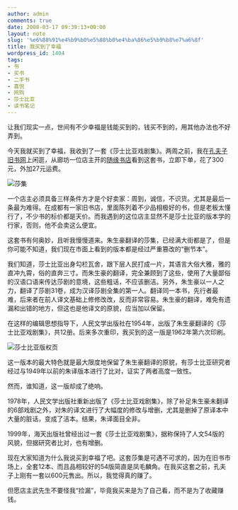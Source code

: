 ```yaml
---
author: admin
comments: true
date: 2008-03-17 09:39:13+00:00
layout: note
slug: '%e6%88%91%e4%b9%b0%e5%88%b0%e4%ba%86%e5%b9%b8%e7%a6%8f'
title: 我买到了幸福
wordpress_id: 1404
tags:
- 书
- 买书
- 二手书
- 喜悦
- 网购
- 莎士比亚
- 读书笔记
---
```


让我们现实一点，世间有不少幸福是钱能买到的，钱买不到的，用其他办法也不好弄到。

今天我就买到了幸福，我收到了一套《莎士比亚戏剧集》。两周之前，我在[孔夫子旧书网](http://www.kongfz.com)上闲逛，从廊坊一位店主开的[随缘书店](http://www.kongfz.com/star/818/)看到这套书，立即下单，花了300元，外加27元运费。

![莎集](http://pic.yupoo.com/ctb.my/72255541ae76/medium.jpg)

一个店主必须具备三样条件方才是个好卖家：周到，诚信，不识货。尤其是最后一条最为难得。在成都有一家旧书店，里面陈列着不少品相极好的书，但是老板太懂行了，不少书的标价都是天价。而我遇到的这位店主显然不是莎士比亚的版本学的行家，否则，他不会卖这么便宜。

这套书有何奥妙，且听我慢慢道来。朱生豪翻译的莎集，已经满大街都是了，但是你可能不知道，我们现在市面上看到的版本都是经过严重篡改的“删节本”。

我们知道，莎士比亚出身勾栏瓦舍，跟下层人民打成一片，其语言大俗大雅，雅的直冲九霄，俗的直奔三寸。而朱生豪的翻译，完全兼顾到了这些，使用了大量鄙俗的汉语口语来传达莎剧的意境，这些粗话，不应该删洁。另外，朱生豪以一人之力，翻译了莎剧31卷，成为汉译莎剧全集的第一人。翻译同一本书，先行者最难，后来者在前人译文基础上修修改改，反而非常容易。朱生豪的翻译，难免有遗漏和出错的地方，但这也是他译文的原貌，应当加以保留。

在这样的编辑思想指导下，人民文学出版社在1954年，出版了朱生豪翻译的《莎士比亚戏剧集》，共12册。后来多次重印，我买到的这一版是1962年第六次印刷。

![莎士比亚版权页](http://pic.yupoo.com/ctb.my/27576541ae76/medium.jpg)

这一版本的最大特色就是最大限度地保留了朱生豪翻译的原貌，有莎士比亚研究者经过与1949年以前的朱译版本进行了比对，证实了两者高度一致性。

然而，谁知道，这一版却成了绝响。

1978年，人民文学出版社重新出版了《莎士比亚戏剧集》，除了补足朱生豪未翻译的6部戏剧之外，对朱的译文进行了大幅度的修改与增删，尤其是删掉了原译本中大量的脏话，变成了洁本。结果，朱译面目全非。

1999年，海天出版社曾经出过一套《莎士比亚戏剧集》，据称保持了人文54版的风貌，但据研究者比对，也有增删。

现在大家知道为什么我说买到幸福了吧。这套莎集是可遇不可求的，因为在旧书市场上，全套12本、而且品相较好的54版简直是凤毛麟角。在我买这套之前，孔夫子上刚有一套以600元售出。所以，我觉得真的赚了。

但愿店主武先生不要怪我“捡漏”，毕竟我买来是为了自己看，而不是为了收藏赚钱。


